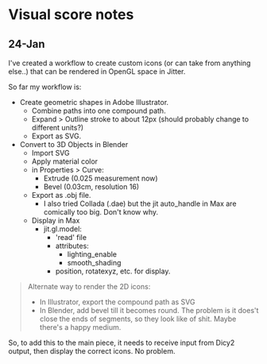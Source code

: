 Visual score notes
==================

## 24-Jan

I've created a workflow to create custom icons (or can take from anything else..) that can be rendered in OpenGL space in Jitter. 

So far my workflow is:

- Create geometric shapes in Adobe Illustrator. 
  - Combine paths into one compound path. 
  - Expand > Outline stroke to about 12px (should probably change to different units?)
  - Export as SVG. 
- Convert to 3D Objects in Blender
  - Import SVG
  - Apply material color
  - in Properties > Curve: 
    - Extrude (0.025 measurement now)
    - Bevel (0.03cm, resolution 16)
  - Export as .obj file.
    - I also tried Collada (.dae) but the jit auto_handle in Max are comically too big. Don't know why. 
  - Display in Max
    - jit.gl.model:
      - 'read' file
      - attributes: 
        - lighting_enable
        - smooth_shading
      - position, rotatexyz, etc. for display. 

> Alternate way to render the 2D icons:
> - In Illustrator, export the compound path as SVG
> - In Blender, add bevel till it becomes round. The problem is it does't close the ends of segments, so they look like of shit. Maybe there's a happy medium. 

So, to add this to the main piece, it needs to receive input from Dicy2 output, then display the correct icons. No problem. 
  